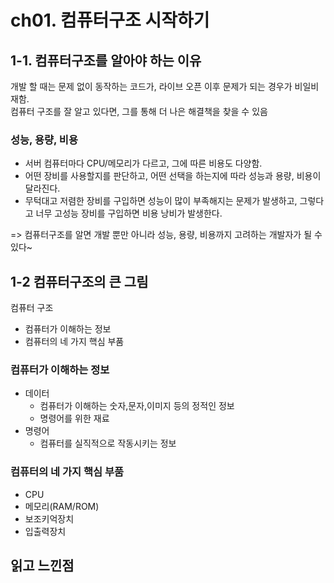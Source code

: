 # ch01. 컴퓨터구조 시작하기

## 1-1. 컴퓨터구조를 알아야 하는 이유

개발 할 때는 문제 없이 동작하는 코드가, 라이브 오픈 이후 문제가 되는 경우가 비일비재함.  
컴퓨터 구조를 잘 알고 있다면, 그를 통해 더 나은 해결책을 찾을 수 있음

### 성능, 용량, 비용

- 서버 컴퓨터마다 CPU/메모리가 다르고, 그에 따른 비용도 다양함.
- 어떤 장비를 사용할지를 판단하고, 어떤 선택을 하는지에 따라 성능과 용량, 비용이 달라진다.
- 무턱대고 저렴한 장비를 구입하면 성능이 많이 부족해지는 문제가 발생하고, 그렇다고 너무 고성능 장비를 구입하면 비용 낭비가 발생한다.

=> 컴퓨터구조를 알면 개발 뿐만 아니라 성능, 용량, 비용까지 고려하는 개발자가 될 수 있다~

## 1-2 컴퓨터구조의 큰 그림

컴퓨터 구조

- 컴퓨터가 이해하는 정보
- 컴퓨터의 네 가지 핵심 부품

### 컴퓨터가 이해하는 정보

- 데이터
  - 컴퓨터가 이해하는 숫자,문자,이미지 등의 정적인 정보
  - 명령어를 위한 재료
- 명령어
  - 컴퓨터를 실직적으로 작동시키는 정보

### 컴퓨터의 네 가지 핵심 부품

- CPU
- 메모리(RAM/ROM)
- 보조키억장치
- 입출력장치

## 읽고 느낀점
